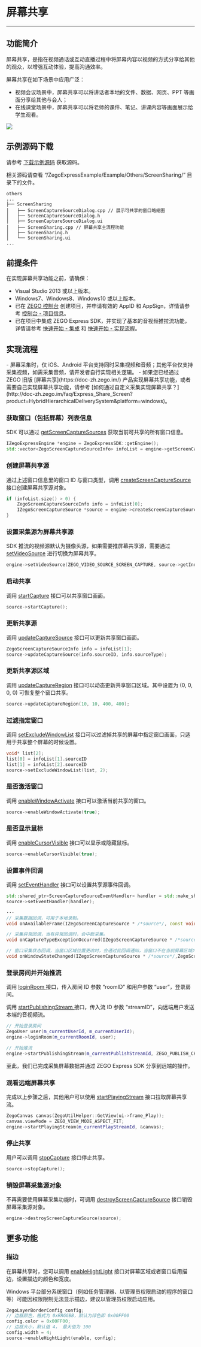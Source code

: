 # 屏幕共享

- - -

## 功能简介

屏幕共享，是指在视频通话或互动直播过程中将屏幕内容以视频的方式分享给其他的观众，以增强互动体验，提高沟通效率。

屏幕共享在如下场景中应用广泛：

- 视频会议场景中，屏幕共享可以将讲话者本地的文件、数据、网页、PPT 等画面分享给其他与会人；
- 在线课堂场景中，屏幕共享可以将老师的课件、笔记、讲课内容等画面展示给学生观看。

<Frame width="512" height="auto" caption="">
  <img src="https://doc-media.zego.im/sdk-doc/Pics/Express/screen_share_scene_new.png" />
</Frame>

## 示例源码下载

请参考 [下载示例源码](https://doc-zh.zego.im/article/14904) 获取源码。

相关源码请查看 “/ZegoExpressExample/Example/Others/ScreenSharing/” 目录下的文件。

```
others
...
├── ScreenSharing
│   ├── ScreenCaptureSourceDialog.cpp // 展示可共享的窗口略缩图
│   ├── ScreenCaptureSourceDialog.h
│   ├── ScreenCaptureSourceDialog.ui
│   ├── ScreenSharing.cpp // 屏幕共享主流程功能
│   ├── ScreenSharing.h
│   └── ScreenSharing.ui
...
```

## 前提条件

在实现屏幕共享功能之前，请确保：
- Visual Studio 2013 或以上版本。
- Windows7、Windows8、Windows10 或以上版本。
- 已在 [ZEGO 控制台](https://console.zego.im) 创建项目，并申请有效的 AppID 和 AppSign，详情请参考 [控制台 - 项目信息](/console/project-info)。
- 已在项目中集成 ZEGO Express SDK，并实现了基本的音视频推拉流功能，详情请参考 [快速开始 - 集成](https://doc-zh.zego.im/article/14902) 和 [快速开始 - 实现流程](https://doc-zh.zego.im/article/14903)。



## 实现流程

<Warning title="注意">
- 屏幕采集时，仅 iOS、Android 平台支持同时采集视频和音频；其他平台仅支持采集视频，如需采集音频，请开发者自行实现相关逻辑。
- 如果您已经通过 ZEGO 旧版 [屏幕共享](https://doc-zh.zego.im/) 产品实现屏幕共享功能，或者需要自己实现屏幕共享功能，请参考 [如何通过自定义采集实现屏幕共享？](http://doc-zh.zego.im/faq/Express_Share_Screen?product=HybridHierarchicalDeliverySystem&platform=windows)。
</Warning>

### 获取窗口（包括屏幕）列表信息

SDK 可以通过 [getScreenCaptureSources](https://doc-zh.zego.im/article/api?doc=Express_Video_SDK_API~cpp_macos~class~IZegoExpressEngine#get-screen-capture-sources) 获取当前可共享的所有窗口信息。

```cpp
IZegoExpressEngine *engine = ZegoExpressSDK::getEngine();
std::vector<ZegoScreenCaptureSourceInfo> infoList = engine->getScreenCaptureSources(400, 400, 100, 100);
```

### 创建屏幕共享源

通过上述窗口信息里的窗口 ID 与窗口类型，调用 [createScreenCaptureSource](https://doc-zh.zego.im/article/api?doc=Express_Video_SDK_API~cpp_macos~class~IZegoExpressEngine#create-screen-capture-source) 接口创建屏幕共享源对象。

```cpp
if (infoList.size() > 0) {
    ZegoScreenCaptureSourceInfo info = infoList[0];
    IZegoScreenCaptureSource *source = engine->createScreenCaptureSource(info.sourceID, info.sourceType);
}
```

### 设置采集源为屏幕共享源

SDK 推流的视频源默认为摄像头源，如果需要推屏幕共享源，需要通过 [setVideoSource](https://doc-zh.zego.im/article/api?doc=Express_Video_SDK_API~cpp_macos~class~IZegoExpressEngine#set-video-source) 进行切换为屏幕共享。

```cpp
engine->setVideoSource(ZEGO_VIDEO_SOURCE_SCREEN_CAPTURE, source->getIndex(), ZEGO_PUBLISH_CHANNEL_MAIN);

```

### 启动共享

调用 [startCapture](https://doc-zh.zego.im/article/api?doc=Express_Video_SDK_API~cpp_macos~class~IZegoScreenCaptureSource#start-capture) 接口可以共享窗口画面。

```cpp
source->startCapture();
```

### 更新共享源

调用 [updateCaptureSource](https://doc-zh.zego.im/article/api?doc=Express_Video_SDK_API~cpp_macos~class~IZegoScreenCaptureSource#update-capture-source) 接口可以更新共享窗口画面。

```cpp
ZegoScreenCaptureSourceInfo info = infoList[1];
source->updateCaptureSource(info.sourceID, info.sourceType);
```

### 更新共享源区域

调用 [updateCaptureRegion](https://doc-zh.zego.im/article/api?doc=Express_Video_SDK_API~cpp_macos~class~IZegoScreenCaptureSource#update-capture-region) 接口可以动态更新共享窗口区域。其中设置为 (0, 0, 0, 0) 可恢复整个窗口共享。


```cpp
source->updateCaptureRegion(10, 10, 400, 400);
```

### 过滤指定窗口

调用 [setExcludeWindowList](https://doc-zh.zego.im/article/api?doc=Express_Video_SDK_API~cpp_macos~class~IZegoScreenCaptureSource#set-exclude-window-list) 接口可以过滤掉共享的屏幕中指定窗口画面，只适用于共享整个屏幕的时候设置。

```cpp
void* list[2];
list[0] = infoList[1].sourceID
list[1] = infoList[2].sourceID
source->setExcludeWindowList(list, 2);
```

### 是否激活窗口

调用 [enableWindowActivate](https://doc-zh.zego.im/article/api?doc=Express_Video_SDK_API~cpp_macos~class~IZegoScreenCaptureSource#enable-window-activate) 接口可以激活当前共享的窗口。

```cpp
source->enableWindowActivate(true);
```

### 是否显示鼠标

调用 [enableCursorVisible](https://doc-zh.zego.im/article/api?doc=Express_Video_SDK_API~cpp_macos~class~IZegoScreenCaptureSource#enable-cursor-visible) 接口可以显示或隐藏鼠标。

```cpp
source->enableCursorVisible(true);
```

<a id="callback"></a>

### 设置事件回调

调用 [setEventHandler](https://doc-zh.zego.im/article/api?doc=Express_Video_SDK_API~cpp_macos~class~IZegoScreenCaptureSource#set-event-handler) 接口可以设置共享源事件回调。

```cpp
std::shared_ptr<ScreenCaptureSourceEventHandler> handler = std::make_shared<ScreenCaptureSourceEventHandler>(this);
source->setEventHandler(handler);

···
// 采集数据回调，可用于本地录制。
void onAvailableFrame(IZegoScreenCaptureSource * /*source*/, const void * /*data*/,unsigned int /*dataLength*/, ZegoVideoFrameParam /*param*/) override;

// 采集异常回调，当有异常回调时，会中断采集。
void onCaptureTypeExceptionOccurred(IZegoScreenCaptureSource * /*source*/, ZegoScreenCaptureSourceType /*sourceType*/, ZegoScreenCaptureSourceExceptionType /*exceptionType*/) override;

// 窗口采集状态回调，当窗口区域位置更改时，会通过此回调通知，当窗口不在当前屏幕区域内时，会停止采集。
void onWindowStateChanged(IZegoScreenCaptureSource * /*source*/,ZegoScreenCaptureWindowState /*windowState*/,ZegoRect /*windowRect*/) override;
```

### 登录房间并开始推流

调用 [loginRoom ](https://doc-zh.zego.im/article/api?doc=Express_Video_SDK_API~cpp_macos~class~IZegoExpressEngine#login-room) 接口，传入房间 ID 参数 “roomID” 和用户参数 “user”，登录房间。

调用 [startPublishingStream ](https://doc-zh.zego.im/article/api?doc=Express_Video_SDK_API~cpp_macos~class~IZegoExpressEngine#start-publishing-stream) 接口，传入流 ID 参数 “streamID”，向远端用户发送本端的音视频流。


```cpp
// 开始登录房间
ZegoUser user(m_currentUserId, m_currentUserId);
engine->loginRoom(m_currentRoomId, user);

// 开始推流
engine->startPublishingStream(m_currentPublishStreamId, ZEGO_PUBLISH_CHANNEL_MAIN);
```

至此，我们已完成采集屏幕数据并通过 ZEGO Express SDK 分享到远端的操作。

### 观看远端屏幕共享

完成以上步骤之后，其他用户可以使用 [startPlayingStream](https://doc-zh.zego.im/article/api?doc=Express_Video_SDK_API~cpp_macos~class~IZegoExpressEngine#start-playing-stream) 接口拉取屏幕共享流。

```cpp
ZegoCanvas canvas(ZegoUtilHelper::GetView(ui->frame_Play));
canvas.viewMode = ZEGO_VIEW_MODE_ASPECT_FIT;
engine->startPlayingStream(m_currentPlayStreamId, &canvas);
```

### 停止共享

用户可以调用 [stopCapture](https://doc-zh.zego.im/article/api?doc=Express_Video_SDK_API~cpp_macos~class~IZegoScreenCaptureSource#stop-capture) 接口停止共享。

```cpp
source->stopCapture();
```

### 销毁屏幕采集源对象

不再需要使用屏幕采集功能时，可调用 [destroyScreenCaptureSource](https://doc-zh.zego.im/article/api?doc=Express_Video_SDK_API~cpp_macos~class~IZegoExpressEngine#destroy-screen-capture-source) 接口销毁屏幕采集源对象。

```cpp
engine->destroyScreenCaptureSource(source);
```

## 更多功能

### 描边

在屏幕共享时，您可以调用 [enableHightLight](https://doc-zh.zego.im/article/api?doc=Express_Video_SDK_API~cpp_macos~class~IZegoScreenCaptureSource#enable-hight-light) 接口对屏幕区域或者窗口启用描边，设置描边的颜色和宽度。

<Warning title="注意">
Windows 平台部分系统窗口（例如任务管理器、以管理员权限启动的程序的窗口等）可能因权限限制无法显示描边，建议以管理员权限启动应用。
</Warning>

```cpp
ZegoLayerBorderConfig config;
// 边框颜色，格式为 0xRRGGBB，默认为绿色即 0x00FF00
config.color = 0x00FF00;
// 边框大小，默认值 4， 最大值为 100
config.width = 4;
source->enableHightLight(enable, config);
```

<Content />
